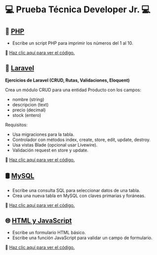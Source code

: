 # 💻 Prueba Técnica Developer Jr. 💻

## 🐘 [PHP](https://github.com/Diego-Ga-Glez/Nomadat/tree/PHP)

- Escribe un script PHP para imprimir los números del 1 al 10.

🔗 [Haz clic aquí para ver el código.](https://github.com/Diego-Ga-Glez/Nomadat/tree/PHP)

## 🚀 [Laravel](https://github.com/Diego-Ga-Glez/Nomadat/tree/Laravel)

**Ejercicios de Laravel (CRUD, Rutas, Validaciones, Eloquent)**

Crea un módulo CRUD para una entidad Producto con los campos:
- nombre (string)
- descripcion (text)
- precio (decimal)
- stock (entero)

Requisitos:

- Usa migraciones para la tabla.
- Controlador con métodos index, create, store, edit, update, destroy.
- Usa vistas Blade (opcional usar Livewire).
- Validación request en store y update.

🔗 [Haz clic aquí para ver el código.](https://github.com/Diego-Ga-Glez/Nomadat/tree/Laravel)

## 🛢️ [MySQL](https://github.com/Diego-Ga-Glez/Nomadat/tree/MySQL)

- Escribe una consulta SQL para seleccionar datos de una tabla.
- Crea una nueva tabla en MySQL con claves primarias y foráneas.

🔗 [Haz clic aquí para ver el código.](https://github.com/Diego-Ga-Glez/Nomadat/tree/MySQL)

## 🌐 [HTML y JavaScript](https://github.com/Diego-Ga-Glez/Nomadat/tree/HTML-JavaScript)

- Escribe un formulario HTML básico.
- Escribe una función JavaScript para validar un campo de formulario.

🔗 [Haz clic aquí para ver el código.](https://github.com/Diego-Ga-Glez/Nomadat/tree/HTML-JavaScript)



